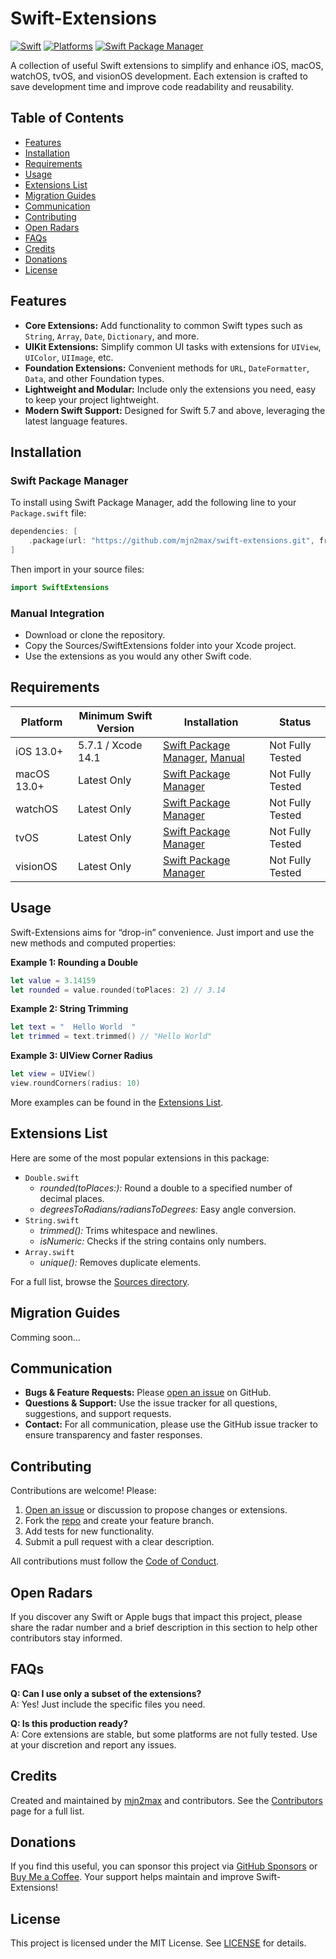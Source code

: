 # Swift-Extensions

[![Swift](https://img.shields.io/badge/Swift-5.x_6.x-orange?style=flat-square)](https://img.shields.io/badge/Swift-5.x_6.x-Orange?style=flat-square)
[![Platforms](https://img.shields.io/badge/Platforms-iOS_macOS_watchOS_tvOS_visionOS-yellowgreen?style=flat-square)](https://img.shields.io/badge/Platforms-iOS_macOS_watchOS_tvOS_visionOS-Green?style=flat-square)
[![Swift Package Manager](https://img.shields.io/badge/Swift_Package_Manager-compatible-orange?style=flat-square)](https://img.shields.io/badge/Swift_Package_Manager-compatible-orange?style=flat-square)

A collection of useful Swift extensions to simplify and enhance iOS, macOS, watchOS, tvOS, and visionOS development. Each extension is crafted to save development time and improve code readability and reusability.

## Table of Contents

- [Features](#features)
- [Installation](#installation)
- [Requirements](#requirements)
- [Usage](#usage)
- [Extensions List](#extensions-list)
- [Migration Guides](#migration-guides)
- [Communication](#communication)
- [Contributing](#contributing)
- [Open Radars](#open-radars)
- [FAQs](#faqs)
- [Credits](#credits)
- [Donations](#donations)
- [License](#license)

## Features

- **Core Extensions:** Add functionality to common Swift types such as `String`, `Array`, `Date`, `Dictionary`, and more.
- **UIKit Extensions:** Simplify common UI tasks with extensions for `UIView`, `UIColor`, `UIImage`, etc.
- **Foundation Extensions:** Convenient methods for `URL`, `DateFormatter`, `Data`, and other Foundation types.
- **Lightweight and Modular:** Include only the extensions you need, easy to keep your project lightweight.
- **Modern Swift Support:** Designed for Swift 5.7 and above, leveraging the latest language features.

## Installation

### Swift Package Manager

To install using Swift Package Manager, add the following line to your `Package.swift` file:

```swift
dependencies: [
    .package(url: "https://github.com/mjn2max/swift-extensions.git", from: "1.0.0")
]
```

Then import in your source files:

```swift
import SwiftExtensions
```

### Manual Integration

- Download or clone the repository.
- Copy the Sources/SwiftExtensions folder into your Xcode project.
- Use the extensions as you would any other Swift code.

## Requirements

| Platform    | Minimum Swift Version | Installation                                                         | Status           |
| ----------- | --------------------- | -------------------------------------------------------------------- | ---------------- |
| iOS 13.0+   | 5.7.1 / Xcode 14.1    | [Swift Package Manager](#swift-package-manager), [Manual](#manually) | Not Fully Tested |
| macOS 13.0+ | Latest Only           | [Swift Package Manager](#swift-package-manager)                      | Not Fully Tested |
| watchOS     | Latest Only           | [Swift Package Manager](#swift-package-manager)                      | Not Fully Tested |
| tvOS        | Latest Only           | [Swift Package Manager](#swift-package-manager)                      | Not Fully Tested |
| visionOS    | Latest Only           | [Swift Package Manager](#swift-package-manager)                      | Not Fully Tested |

## Usage

Swift-Extensions aims for “drop-in” convenience. Just import and use the new methods and computed properties:

**Example 1: Rounding a Double**

```swift
let value = 3.14159
let rounded = value.rounded(toPlaces: 2) // 3.14
```

**Example 2: String Trimming**

```swift
let text = "  Hello World  "
let trimmed = text.trimmed() // "Hello World"
```

**Example 3: UIView Corner Radius**

```swift
let view = UIView()
view.roundCorners(radius: 10)
```

More examples can be found in the [Extensions List](#extensions-list).

## Extensions List

Here are some of the most popular extensions in this package:

- `Double.swift`
  - _rounded(toPlaces:):_ Round a double to a specified number of decimal places.
  - _degreesToRadians/radiansToDegrees:_ Easy angle conversion.
- `String.swift`
  - _trimmed():_ Trims whitespace and newlines.
  - _isNumeric:_ Checks if the string contains only numbers.
- `Array.swift`
  - _unique():_ Removes duplicate elements.

For a full list, browse the [Sources directory](/Sources/).

## Migration Guides

Comming soon...

## Communication

- **Bugs & Feature Requests:** Please [open an issue](https://github.com/mjn2max/swift-extensions/issues) on GitHub.
- **Questions & Support:** Use the issue tracker for all questions, suggestions, and support requests.
- **Contact:** For all communication, please use the GitHub issue tracker to ensure transparency and faster responses.

## Contributing

Contributions are welcome! Please:

1. [Open an issue](https://github.com/mjn2max/swift-extensions/issues) or discussion to propose changes or extensions.
2. Fork the [repo](https://github.com/mjn2max/swift-extensions) and create your feature branch.
3. Add tests for new functionality.
4. Submit a pull request with a clear description.

All contributions must follow the [Code of Conduct](https://www.swift.org/code-of-conduct/).

## Open Radars

If you discover any Swift or Apple bugs that impact this project, please share the radar number and a brief description in this section to help other contributors stay informed.

## FAQs

**Q: Can I use only a subset of the extensions?**  
A: Yes! Just include the specific files you need.

**Q: Is this production ready?**  
A: Core extensions are stable, but some platforms are not fully tested. Use at your discretion and report any issues.

## Credits

Created and maintained by [mjn2max](https://github.com/mjn2max) and contributors. See the [Contributors](https://github.com/mjn2max/swift-extensions/graphs/contributors) page for a full list.

## Donations

If you find this useful, you can sponsor this project via [GitHub Sponsors](https://github.com/sponsors/mjn2max) or [Buy Me a Coffee](https://buymeacoffee.com/mjn2max). Your support helps maintain and improve Swift-Extensions!

## License

This project is licensed under the MIT License. See [LICENSE](/LICENSE) for details.
